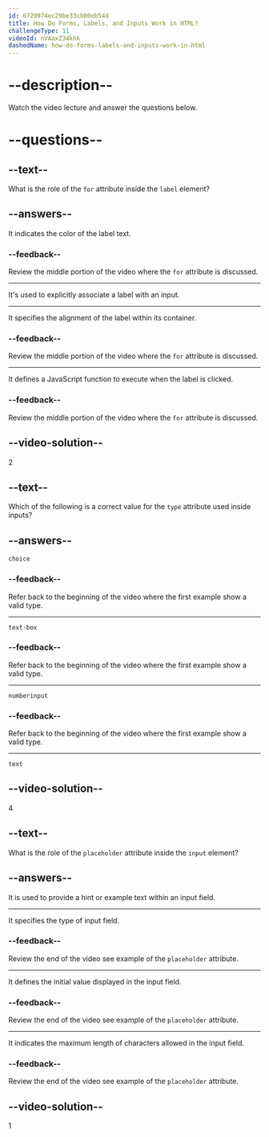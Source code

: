 ```yaml
---
id: 6729974ec29be33cb00eb54d
title: How Do Forms, Labels, and Inputs Work in HTML?
challengeType: 11
videoId: nVAaxZ34khk
dashedName: how-do-forms-labels-and-inputs-work-in-html
---
```


# --description--

Watch the video lecture and answer the questions below.

# --questions--

## --text--

What is the role of the `for` attribute inside the `label` element?

## --answers--

It indicates the color of the label text.

### --feedback--

Review the middle portion of the video where the `for` attribute is discussed.

---

It's used to explicitly associate a label with an input.

---

It specifies the alignment of the label within its container.

### --feedback--

Review the middle portion of the video where the `for` attribute is discussed.

---

It defines a JavaScript function to execute when the label is clicked.

### --feedback--

Review the middle portion of the video where the `for` attribute is discussed.

## --video-solution--

2

## --text--

Which of the following is a correct value for the `type` attribute used inside inputs?

## --answers--

`choice`

### --feedback--

Refer back to the beginning of the video where the first example show a valid type.

---

`text-box`

### --feedback--

Refer back to the beginning of the video where the first example show a valid type.

---

`numberinput`

### --feedback--

Refer back to the beginning of the video where the first example show a valid type.

---

`text`

## --video-solution--

4

## --text--

What is the role of the `placeholder` attribute inside the `input` element?

## --answers--

It is used to provide a hint or example text within an input field.

---

It specifies the type of input field.

### --feedback--

Review the end of the video see example of the `placeholder` attribute.

---

It defines the initial value displayed in the input field.

### --feedback--

Review the end of the video see example of the `placeholder` attribute.

---

It indicates the maximum length of characters allowed in the input field.

### --feedback--

Review the end of the video see example of the `placeholder` attribute.

## --video-solution--

1
